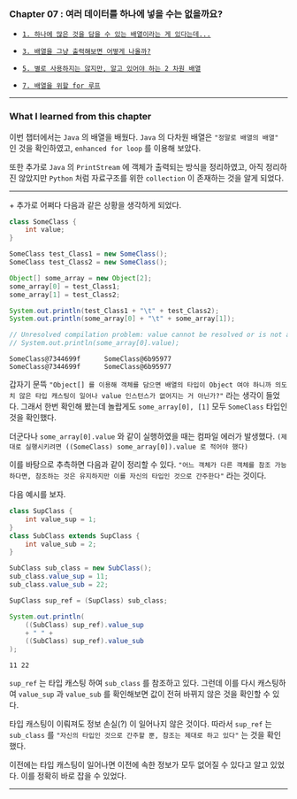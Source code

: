 
### Chapter 07 : 여러 데이터를 하나에 넣을 수는 없을까요?

- [`1. 하나에 많은 것을 담을 수 있는 배열이라는 게 있다는데...`](https://velog.io/@jbw9964/GOJ-CH-7.1-7.3)
- [`3. 배열을 그냥 출력해보면 어떻게 나올까?`](https://velog.io/@jbw9964/GOJ-CH-7.1-7.3)

- [`5. 별로 사용하지는 않지만, 알고 있어야 하는 2 차원 배열`](https://velog.io/@jbw9964/GOJ-CH-7.5-7.7)
- [`7. 배열을 위할 for 루프`](https://velog.io/@jbw9964/GOJ-CH-7.5-7.7)

---

### What I learned from this chapter

이번 챕터에서는 `Java` 의 배열을 배웠다. `Java` 의 다차원 배열은 `"정말로 배열의 배열"` 인 것을 확인하였고, `enhanced for loop` 를 이용해 보았다.

또한 추가로 `Java` 의 `PrintStream` 에 객체가 출력되는 방식을 정리하였고, 아직 정리하진 않았지만 `Python` 처럼 자료구조를 위한 `collection` 이 존재하는 것을 알게 되었다.

---

\+ 추가로 어쩌다 다음과 같은 상황을 생각하게 되었다.

```java
class SomeClass {
    int value;
}

SomeClass test_Class1 = new SomeClass();
SomeClass test_Class2 = new SomeClass();

Object[] some_array = new Object[2];
some_array[0] = test_Class1;
some_array[1] = test_Class2;

System.out.println(test_Class1 + "\t" + test_Class2);
System.out.println(some_array[0] + "\t" + some_array[1]);

// Unresolved compilation problem: value cannot be resolved or is not a field
// System.out.println(some_array[0].value);
```
```
SomeClass@7344699f      SomeClass@6b95977
SomeClass@7344699f      SomeClass@6b95977
```

갑자기 문뜩 `"Object[] 를 이용해 객체를 담으면 배열의 타입이 Object 여야 하니까 의도치 않은 타입 캐스팅이 일어나 value 인스턴스가 없어지는 거 아닌가?"` 라는 생각이 들었다. 그래서 한번 확인해 봤는데 놀랍게도 `some_array[0], [1]` 모두 `SomeClass` 타입인 것을 확인했다.

더군다나 `some_array[0].value` 와 같이 실행하였을 때는 컴파일 에러가 발생했다. `(제대로 실행시키려면 ((SomeClass) some_array[0]).value 로 적어야 했다)`

이를 바탕으로 추측하면 다음과 같이 정리할 수 있다.
`"어느 객체가 다른 객체를 참조 가능하다면, 참조하는 것은 유지하지만 이를 자신의 타입인 것으로 간주한다"` 라는 것이다.

다음 예시를 보자.

```java
class SupClass {
    int value_sup = 1;
}
class SubClass extends SupClass {
    int value_sub = 2;
}

SubClass sub_class = new SubClass();
sub_class.value_sup = 11;
sub_class.value_sub = 22;

SupClass sup_ref = (SupClass) sub_class;

System.out.println(
    ((SubClass) sup_ref).value_sup 
    + " " + 
    ((SubClass) sup_ref).value_sub
);
```
```
11 22
```

`sup_ref` 는 타입 캐스팅 하여 `sub_class` 를 참조하고 있다. 그런데 이를 다시 캐스팅하여 `value_sup` 과 `value_sub` 를 확인해보면 값이 전혀 바뀌지 않은 것을 확인할 수 있다.

타입 캐스팅이 이뤄져도 정보 손실(?) 이 일어나지 않은 것이다. 따라서 `sup_ref` 는 `sub_class` 를 `"자신의 타입인 것으로 간주할 뿐, 참조는 제대로 하고 있다"` 는 것을 확인했다.

이전에는 타입 캐스팅이 일어나면 이전에 속한 정보가 모두 없어질 수 있다고 알고 있었다. 이를 정확히 바로 잡을 수 있었다.

---
